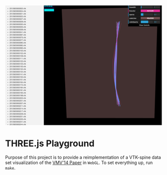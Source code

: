 ![Preview Image of the Three.js Playground](preview.png)

# THREE.js Playground

Purpose of this project is to provide a reimplementation of a VTK-spine data set visualization of the [VMV'14 Paper](http://dx.doi.org/10.2312/PE.VMV.VMV13.121-128) in `WebGL`. To set everything up, run `make`.